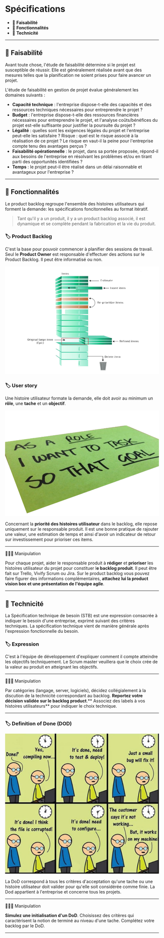 # Spécifications

*  🔖 **Faisabilité**
*  🔖 **Fonctionnalités**
*  🔖 **Technicité**

___

## 📑 Faisabilité

Avant toute chose, l'étude de faisabilité détermine si le projet est susceptible de réussir. Elle est généralement réalisée avant que des mesures telles que la planification ne soient prises pour faire avancer un projet.

L'étude de faisabilité en gestion de projet évalue généralement les domaines suivants :

* **Capacité technique** : l'entreprise dispose-t-elle des capacités et des ressources techniques nécessaires pour entreprendre le projet ?
* **Budget** : l'entreprise dispose-t-elle des ressources financières nécessaires pour entreprendre le projet, et l'analyse coûts/bénéfices du projet est-elle suffisante pour justifier la poursuite du projet ?
* **Légalité** : quelles sont les exigences légales du projet et l'entreprise peut-elle les satisfaire ?
Risque : quel est le risque associé à la réalisation de ce projet ? Le risque en vaut-il la peine pour l'entreprise compte tenu des avantages perçus ?
* **Faisabilité opérationnelle** : le projet, dans sa portée proposée, répond-il aux besoins de l'entreprise en résolvant les problèmes et/ou en tirant parti des opportunités identifiées ?
* **Temps** : le projet peut-il être réalisé dans un délai raisonnable et avantageux pour l'entreprise ?

___

## 📑 Fonctionnalités

Le product backlog regroupe l'ensemble des histoires utilisateurs qui forment la demande: les spécifications foncitonnelles au format itératif.

> Tant qu'il y a un produit, il y a un product backlog associé, il est dynamique et se complète pendant la fabrication et la vie du produit.

### 🏷️ **Product Backlog**

C'est la base pour pouvoir commencer à planifier des sessions de travail. Seul le **Product Owner** est responsable d'effectuer des actions sur le Product Backlog. Il peut être informatisé ou non.

![image](https://raw.githubusercontent.com/seeren-training/Gestion-Agile/master/wiki/resources/03/06-Product-Backlog.png)

### 🏷️ **User story**

Une histoire utilisateur formate la demande, elle doit avoir au minimum un **rôle**, une **tache** et un **objectif**.

![image](https://raw.githubusercontent.com/seeren-training/Gestion-Agile/master/wiki/resources/03/07-User-Story.png)

Concernant la **priorité des histoires utilisateur** dans le backlog, elle repose uniquement sur le responsable produit. Il est une bonne pratique de rajouter une valeur, une estimation de temps et ainsi d'avoir un indicateur de retour sur investissement pour prioriser ces items.

___

👨🏻‍💻 Manipulation

Pour chaque projet, aider le responsable produit à **rédiger** et **prioriser** les histoires utilisateur du projet pour constituer l**e backlog produit**. Il peut être fait sur Trello, Vivify Scrum ou Jira. Sur le product backlog vous pouvez faire figurer des informations complémentaires, **attachez lui la product vision box et une présentation de l'équipe agile**.

___

## 📑 Technicité

La Spécification technique de besoin (STB) est une expression consacrée à indiquer le besoin d'une entreprise, exprimé suivant des critères techniques. La spécification technique vient de manière générale après l'expression fonctionnelle du besoin.

### 🏷️ **Expression**

C'est à l'équipe de développement d'expliquer comment il compte atteindre les objectifs techniquement. Le Scrum master veuillera que le choix crée de la valeur au produit en atteignant les objectifs.

___

👨🏻‍💻 Manipulation

Par catégories (langage, server, logiciels), décidez collégialement à la discution de la technicité correspondant au backlog. **Reportez votre décision validée sur le backlog product**.** Associez des labels à vos histoires utilisateurs** pour indiquer le choix technique.

___

### 🏷️ **Definition of Done (DOD)**

![image](https://raw.githubusercontent.com/seeren-training/Gestion-Agile/master/wiki/resources/03/08-Dod.png)

La DoD correspond à tous les critères d'acceptation qu'une tache ou une histoire utilisateur doit valider pour qu'elle soit considérée comme finie. La Dod appartient à l'entreprise et concerne tous les projets.

___

👨🏻‍💻 Manipulation

**Simulez une initialisation d'un DoD**. Choisissez des critères qui caractérisent la notion de terminé au niveau d'une tache. Complétez votre backlog par le DoD.

___
